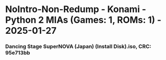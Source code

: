 # NoIntro-Non-Redump - Konami - Python 2 MIAs (Games: 1, ROMs: 1) - 2025-01-27
### Dancing Stage SuperNOVA (Japan) (Install Disk).iso, CRC: 95e713bb
